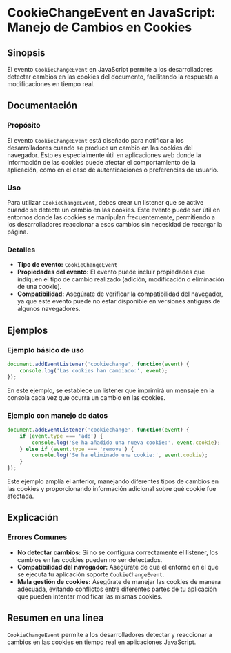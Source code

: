 <!--
Meta Description: # CookieChangeEvent en JavaScript: Manejo de Cambios en Cookies ## Sinopsis El evento `CookieChangeEvent` en JavaScript permite a los desarrolladores ...
Meta Keywords: cookies, las, que, cookiechangeevent, cambios
-->

# CookieChangeEvent en JavaScript: Manejo de Cambios en Cookies

## Sinopsis
El evento `CookieChangeEvent` en JavaScript permite a los desarrolladores detectar cambios en las cookies del documento, facilitando la respuesta a modificaciones en tiempo real.

## Documentación
### Propósito
El evento `CookieChangeEvent` está diseñado para notificar a los desarrolladores cuando se produce un cambio en las cookies del navegador. Esto es especialmente útil en aplicaciones web donde la información de las cookies puede afectar el comportamiento de la aplicación, como en el caso de autenticaciones o preferencias de usuario.

### Uso
Para utilizar `CookieChangeEvent`, debes crear un listener que se active cuando se detecte un cambio en las cookies. Este evento puede ser útil en entornos donde las cookies se manipulan frecuentemente, permitiendo a los desarrolladores reaccionar a esos cambios sin necesidad de recargar la página.

### Detalles
- **Tipo de evento:** `CookieChangeEvent`
- **Propiedades del evento:** El evento puede incluir propiedades que indiquen el tipo de cambio realizado (adición, modificación o eliminación de una cookie).
- **Compatibilidad:** Asegúrate de verificar la compatibilidad del navegador, ya que este evento puede no estar disponible en versiones antiguas de algunos navegadores.

## Ejemplos
### Ejemplo básico de uso
```javascript
document.addEventListener('cookiechange', function(event) {
    console.log('Las cookies han cambiado:', event);
});
```
En este ejemplo, se establece un listener que imprimirá un mensaje en la consola cada vez que ocurra un cambio en las cookies.

### Ejemplo con manejo de datos
```javascript
document.addEventListener('cookiechange', function(event) {
    if (event.type === 'add') {
        console.log('Se ha añadido una nueva cookie:', event.cookie);
    } else if (event.type === 'remove') {
        console.log('Se ha eliminado una cookie:', event.cookie);
    }
});
```
Este ejemplo amplía el anterior, manejando diferentes tipos de cambios en las cookies y proporcionando información adicional sobre qué cookie fue afectada.

## Explicación
### Errores Comunes
- **No detectar cambios:** Si no se configura correctamente el listener, los cambios en las cookies pueden no ser detectados.
- **Compatibilidad del navegador:** Asegúrate de que el entorno en el que se ejecuta tu aplicación soporte `CookieChangeEvent`.
- **Mala gestión de cookies:** Asegúrate de manejar las cookies de manera adecuada, evitando conflictos entre diferentes partes de tu aplicación que pueden intentar modificar las mismas cookies.

## Resumen en una línea
`CookieChangeEvent` permite a los desarrolladores detectar y reaccionar a cambios en las cookies en tiempo real en aplicaciones JavaScript.